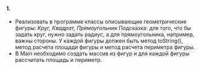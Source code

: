 #### 1.

* Реализовать в программе классы описывающие геометрические 
фигуры: *Круг, Квадрат, Прямоугольник* Подсказка: для того, 
что бы задать круг, нужно задать радиус, а для прямоугольника, например,
важны стороны. У каждой фигуры должен быть метод toString(), метод 
расчета площади фигуры и метод расчета периметра фигуры.
* В Main необходимо создать массив из фигур и для каждой 
фигуры рассчитать площадь и периметр.  
 
